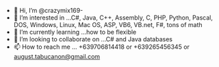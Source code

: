 - 👋 Hi, I’m @crazymix169- 
- 👀 I’m interested in ...C#, Java, C++, Assembly, C, PHP, Python, Pascal, DOS, Windows, Linux, Mac OS, ASP, VB6, VB.net, F#, tons of math
- 🌱 I’m currently learning ...how to be flexible
- 💞️ I’m looking to collaborate on ...C# and Java databases
- 📫 How to reach me ... +639706814418 or +639265456345 or august.tabucanon@gmail.com

<!---
crazymix169/crazymix169 is a ✨ special ✨ repository because its `README.md` (this file) appears on your GitHub profile.
You can click the Preview link to take a look at your changes.
--->
